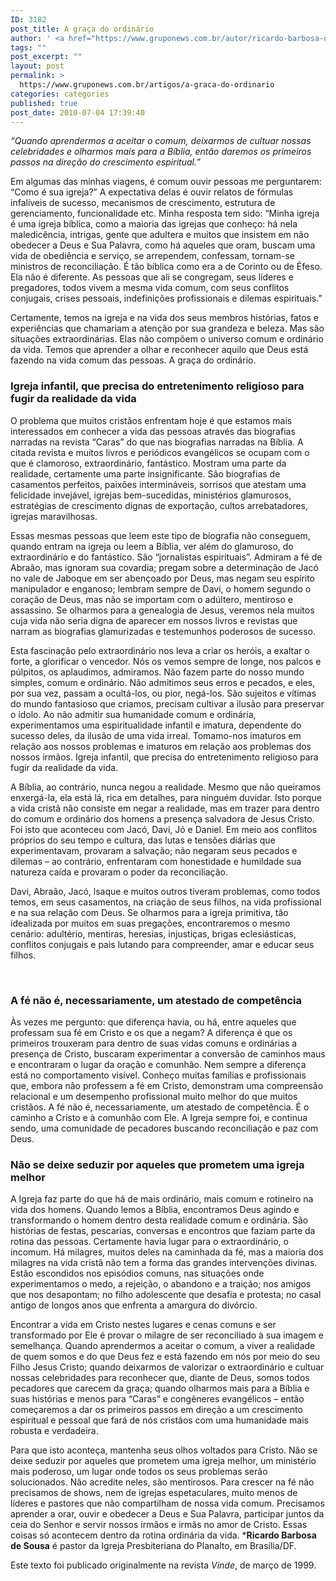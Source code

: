```yaml
---
ID: 3182
post_title: A graça do ordinário
author: ' <a href="https://www.gruponews.com.br/autor/ricardo-barbosa-de-sousa" rel="tag">Ricardo Barbosa de Sousa</a>'
tags: ""
post_excerpt: ""
layout: post
permalink: >
  https://www.gruponews.com.br/artigos/a-graca-do-ordinario
categories: categories
published: true
post_date: 2010-07-04 17:39:40
---
```

<i>“Quando aprendermos a aceitar o comum, deixarmos de cultuar nossas celebridades e olharmos mais para a Bíblia, então daremos os primeiros passos na direção do crescimento espiritual.”</i>

Em algumas das minhas viagens, é comum ouvir pessoas me perguntarem: “Como é sua igreja?” A expectativa delas é ouvir relatos de fórmulas infalíveis de sucesso, mecanismos de crescimento, estrutura de gerenciamento, funcionalidade etc. Minha resposta tem sido: “Minha igreja é uma igreja bíblica, como a maioria das igrejas que conheço: há nela maledicência, intrigas, gente que adultera e muitos que insistem em não obedecer a Deus e Sua Palavra, como há aqueles que oram, buscam uma vida de obediência e serviço, se arrependem, confessam, tornam-se ministros de reconciliação. É tão bíblica como era a de Corinto ou de Éfeso. Ela não é diferente. As pessoas que ali se congregam, seus líderes e pregadores, todos vivem a mesma vida comum, com seus conflitos conjugais, crises pessoais, indefinições profissionais e dilemas espirituais.”

Certamente, temos na igreja e na vida dos seus membros histórias, fatos e experiências que chamariam a atenção por sua grandeza e beleza. Mas são situações extraordinárias. Elas não compõem o universo comum e ordinário da vida. Temos que aprender a olhar e reconhecer aquilo que Deus está fazendo na vida comum das pessoas. A graça do ordinário.
<h3>Igreja infantil, que precisa do entretenimento religioso para fugir da realidade da vida</h3>
O problema que muitos cristãos enfrentam hoje é que estamos mais interessados em conhecer a vida das pessoas através das biografias narradas na revista “Caras” do que nas biografias narradas na Bíblia. A citada revista e muitos livros e periódicos evangélicos se ocupam com o que é clamoroso, extraordinário, fantástico. Mostram uma parte da realidade, certamente uma parte insignificante. São biografias de casamentos perfeitos, paixões intermináveis, sorrisos que atestam uma felicidade invejável, igrejas bem-sucedidas, ministérios glamurosos, estratégias de crescimento dignas de exportação, cultos arrebatadores, igrejas maravilhosas.

Essas mesmas pessoas que leem este tipo de biografia não conseguem, quando entram na igreja ou leem a Bíblia, ver além do glamuroso, do extraordinário e do fantástico. São “jornalistas espirituais”. Admiram a fé de Abraão, mas ignoram sua covardia; pregam sobre a determinação de Jacó no vale de Jaboque em ser abençoado por Deus, mas negam seu espírito manipulador e enganoso; lembram sempre de Davi, o homem segundo o coração de Deus, mas não se importam com o adúltero, mentiroso e assassino. Se olharmos para a genealogia de Jesus, veremos nela muitos cuja vida não seria digna de aparecer em nossos livros e revistas que narram as biografias glamurizadas e testemunhos poderosos de sucesso.

Esta fascinação pelo extraordinário nos leva a criar os heróis, a exaltar o forte, a glorificar o vencedor. Nós os vemos sempre de longe, nos palcos e púlpitos, os aplaudimos, admiramos. Não fazem parte do nosso mundo simples, comum e ordinário. Não admitimos seus erros e pecados, e eles, por sua vez, passam a ocultá-los, ou pior, negá-los. São sujeitos e vítimas do mundo fantasioso que criamos, precisam cultivar a ilusão para preservar o ídolo. Ao não admitir sua humanidade comum e ordinária, experimentamos uma espiritualidade infantil e imatura, dependente do sucesso deles, da ilusão de uma vida irreal. Tomamo-nos imaturos em relação aos nossos problemas e imaturos em relação aos problemas dos nossos irmãos. Igreja infantil, que precisa do entretenimento religioso para fugir da realidade da vida.

A Bíblia, ao contrário, nunca negou a realidade. Mesmo que não queiramos enxergá-la, ela está lá, rica em detalhes, para ninguém duvidar. Isto porque a vida cristã não consiste em negar a realidade, mas em trazer para dentro do comum e ordinário dos homens a presença salvadora de Jesus Cristo. Foi isto que aconteceu com Jacó, Davi, Jó e Daniel. Em meio aos conflitos próprios do seu tempo e cultura, das lutas e tensões diárias que experimentavam, provaram a salvação; não negaram seus pecados e dilemas – ao contrário, enfrentaram com honestidade e humildade sua natureza caída e provaram o poder da reconciliação.

Davi, Abraão, Jacó, lsaque e muitos outros tiveram problemas, como todos temos, em seus casamentos, na criação de seus filhos, na vida profissional e na sua relação com Deus. Se olharmos para a igreja primitiva, tão idealizada por muitos em suas pregações, encontraremos o mesmo cenário: adultério, mentiras, heresias, injustiças, brigas eclesiásticas, conflitos conjugais e pais lutando para compreender, amar e educar seus filhos.

&nbsp;
<h3><b>A fé não é, necessariamente, um atestado de competência</b></h3>
Às vezes me pergunto: que diferença havia, ou há, entre aqueles que professam sua fé em Cristo e os que a negam? A diferença é que os primeiros trouxeram para dentro de suas vidas comuns e ordinárias a presença de Cristo, buscaram experimentar a conversão de caminhos maus e encontraram o lugar da oração e comunhão. Nem sempre a diferença está no comportamento visível. Conheço muitas famílias e profissionais que, embora não professem a fé em Cristo, demonstram uma compreensão relacional e um desempenho profissional muito melhor do que muitos cristãos. A fé não é, necessariamente, um atestado de competência. É o caminho a Cristo e à comunhão com Ele. A Igreja sempre foi, e continua sendo, uma comunidade de pecadores buscando reconciliação e paz com Deus.
<h3>Não se deixe seduzir por aqueles que prometem uma igreja melhor</h3>
A Igreja faz parte do que há de mais ordinário, mais comum e rotineiro na vida dos homens. Quando lemos a Bíblia, encontramos Deus agindo e transformando o homem dentro desta realidade comum e ordinária. São histórias de festas, pescarias, conversas e encontros que faziam parte da rotina das pessoas. Certamente havia lugar para o extraordinário, o incomum. Há milagres, muitos deles na caminhada da fé, mas a maioria dos milagres na vida cristã não tem a forma das grandes intervenções divinas. Estão escondidos nos episódios comuns, nas situações onde experimentamos o medo, a rejeição, o abandono e a traição; nos amigos que nos desapontam; no filho adolescente que desafia e protesta; no casal antigo de longos anos que enfrenta a amargura do divórcio.

Encontrar a vida em Cristo nestes lugares e cenas comuns e ser transformado por Ele é provar o milagre de ser reconciliado à sua imagem e semelhança. Quando aprendermos a aceitar o comum, a viver a realidade de quem somos e do que Deus fez e está fazendo em nós por meio do seu Filho Jesus Cristo; quando deixarmos de valorizar o extraordinário e cultuar nossas celebridades para reconhecer que, diante de Deus, somos todos pecadores que carecem da graça; quando olharmos mais para a Bíblia e suas histórias e menos para “Caras” e congêneres evangélicos – então começaremos a dar os primeiros passos em direção a um crescimento espiritual e pessoal que fará de nós cristãos com uma humanidade mais robusta e verdadeira.

Para que isto aconteça, mantenha seus olhos voltados para Cristo. Não se deixe seduzir por aqueles que prometem uma igreja melhor, um ministério mais poderoso, um lugar onde todos os seus problemas serão solucionados. Não acredite neles, são mentirosos. Para crescer na fé não precisamos de shows, nem de igrejas espetaculares, muito menos de líderes e pastores que não compartilham de nossa vida comum. Precisamos aprender a orar, ouvir e obedecer a Deus e Sua Palavra, participar juntos da ceia do Senhor e servir nossos irmãos e irmãs no amor de Cristo. Essas coisas só acontecem dentro da rotina ordinária da vida.
*<b>Ricardo Barbosa de Sousa</b> é pastor da Igreja Presbiteriana do Planalto, em Brasília/DF.

Este texto foi publicado originalmente na revista <i>Vinde</i>, de março de 1999.